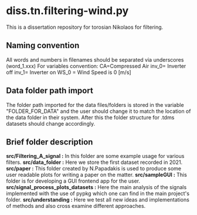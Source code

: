 # diss.tn.filtering-wind.py

This is a dissertation repository for torosian Nikolaos for filtering.

## Naming convention
All words and numbers in filenames should be separated via underscores (word_1.xxx) 
For variables convention: 
CA=Compressed Air
inv_0= Inverter off
inv_1= Inverter on
WS_0 = Wind Speed is 0 [m/s]
## Data folder path import
The folder path imported for the data files/folders is stored in the variable "FOLDER_FOR_DATA" and the user should change it to match the location of the data folder in their system. After this the folder structure for .tdms datasets should change accordingly. 
## Brief folder description
**src/Filtering_A_signal :** In this folder are some example usage for various filters. 
**src/data_folder :** Here we store the first dataset recorded in 2021.
**src/paper :** This folder created by N.Papadakis is used to produce some user readable plots for writing a paper on the matter.
**src/sampleGUI :** This folder is for developing a GUI frontend app for the user.
**src/signal_process_plots_datasets :** Here the main analysis of the signals implemented with the use of pypkg which one can find in the main project's folder. 
**src/understanding :** Here we test all new ideas and implementations of methods and also cross examine different approaches.
